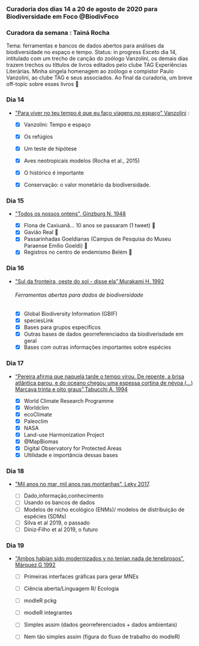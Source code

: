 ### Curadoria dos dias 14 a 20 de agosto de 2020 para Biodiversidade em Foco @BiodivFoco
### Curadora da semana : Tainá Rocha
Tema: ferramentas e bancos de dados abertos para análises da biodiversidade no espaço e tempo. 
Status: in progress
Exceto dia 14, intitulado com um trecho de canção do zoólogo Vanzolini, os demais dias trazem trechos ou títtulos de livros editados pelo clube TAG Experiências Literárias. Minha singela homenagem ao zoólogo e compistor Paulo Vanzolini, ao clube TAG e seus associados. Ao final da curadoria, um breve off-topic sobre esses livros :rose:

### Dia 14
- ["Para viver no teu tempo é que eu faço viagens no espaço" Vanzolini]( https://github.com/Tai-Rocha/Curadoria_Biodiversidade_em_Foco/blob/master/Dia_14/Dia_14.md) :
    
      
   
    - [x] Vanzolini: Tempo e espaço  
    - [x] Os refúgios
    - [x] Um teste de hipótese
    - [x] Aves neotropicais modelos (Rocha et al., 2015)
    - [x] O histórico é importante 
    - [x] Conservação: o valor monetário da biodiversidade.
    

### Dia 15    
- ["Todos os nossos ontens", Ginzburg N. 1948](https://github.com/Tai-Rocha/Curadoria_Biodiversidade_em_Foco/blob/master/Dia_15/Dia_15.md)

    
      
    - [X] Flona de Caxiuanã... 10 anos se passaram (1 tweet) :green_heart:
    - [X] Gavião Real :green_heart:
    - [X] Passarinhadas Goeldianas (Campus de Pesquisa do Museu Paraense Emílio Goeldi) :green_heart:
    - [X] Registros no centro de endemismo Belém :green_heart:
    
### Dia 16    
- ["Sul da fronteira, oeste do sol - disse ela",Murakami H. 1992](https://github.com/Tai-Rocha/Curadoria_Biodiversidade_em_Foco/blob/master/Dia_16/Dia_16.md) 

    

     ###### Ferramentas abertas para dados de biodiversidade
     
     
    - [X] Global Biodiversity Information (GBIF)          
    - [X] speciesLink
    - [X] Bases para grupos específicos
    - [X] Outras bases de dados georreferenciados da biodiverisdade em geral
    - [X] Bases com outras informações importantes sobre espécies
     
### Dia 17     
-  ["Pereira afirma que naquela tarde o tempo virou. De repente, a brisa atlântica parou, e do oceano chegou uma espessa cortina de névoa (...) Marcava trinta e oito graus",Tabucchi A. 1994](https://github.com/Tai-Rocha/Curadoria_Biodiversidade_em_Foco.github.io/blob/master/Dia_17/Dia_17.md)

           
   
     - [X] World Climate Research Programme
     - [X] Worldclim
     - [X] ecoClimate
     - [X] Paleoclim  
     - [x] NASA
     - [x] Land-use Harmonization Project
     - [x] @MapBiomas
     - [x] Digital Observatory for Protected Areas
     - [x] Ultilidade e importância dessas bases   

### Dia 18 
- ["Mil anos no mar, mil anos nas montanhas", Leky 2017](https://github.com/Tai-Rocha/Curadoria_Biodiversidade_em_Foco.github.io/tree/master/Dia_18). 
      
    - [ ] Dado,informação,conhecimento
    - [ ] Usando os bancos de dados  
    - [ ] Modelos de nicho ecológico (ENMs)/ modelos de distribuição de espécies (SDMs) 
    - [ ] Silva et al 2019, o passado 
    - [ ] Diniz‐Filho et al 2019, o futuro    

### Dia 19
- ["Ambos habían sido modernizados y no tenían nada de tenebrosos", Márquez,G 1992](https://github.com/Tai-Rocha/Curadoria_Biodiversidade_em_Foco.github.io/tree/master/Dia_19)
      
    - [ ] Primeiras interfaces gráficas para gerar MNEs 
    - [ ] Ciência aberta/Linguagem R/ Ecologia 
    - [ ] modleR pckg
    - [ ] modleR integrantes
    - [ ] Simples assim (dados georreferenciados + dados ambientais)
    - [ ] Nem tão simples assim (figura do fluxo de trabalho do modleR)
      
